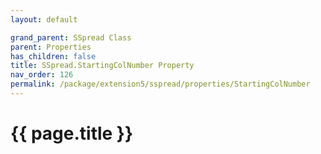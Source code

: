 ```yaml
---
layout: default

grand_parent: SSpread Class
parent: Properties
has_children: false
title: SSpread.StartingColNumber Property
nav_order: 126
permalink: /package/extension5/sspread/properties/StartingColNumber
---
```

# {{ page.title }}
